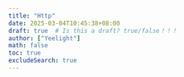 ```yaml
---
title: "Http"
date: 2025-03-04T10:45:38+08:00
draft: true  # Is this a draft? true/false！！！
author: ["Yeelight"]
math: false
toc: true
excludeSearch: true
---
```

